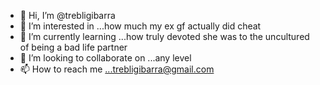 - 👋 Hi, I’m @trebligibarra
- 👀 I’m interested in ...how much my ex gf actually did cheat
- 🌱 I’m currently learning ...how truly devoted she was to the uncultured of being a bad life partner
- 💞️ I’m looking to collaborate on ...any level
- 📫 How to reach me ...trebligibarra@gmail.com

<!---
trebligibarra/trebligibarra is a ✨ special ✨ repository because its `README.md` (this file) appears on your GitHub profile.
You can click the Preview link to take a look at your changes.
---https://github.com/trebligibarra/trebligibarra.git
This was not my creation but my ex gfs
